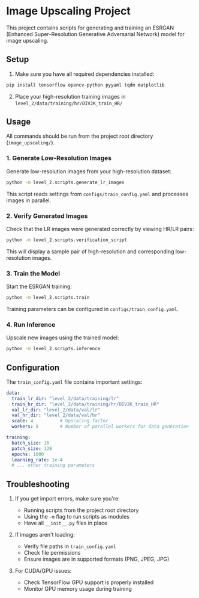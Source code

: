 # Image Upscaling Project

This project contains scripts for generating and training an ESRGAN (Enhanced Super-Resolution Generative Adversarial Network) model for image upscaling.


## Setup

1. Make sure you have all required dependencies installed:
```bash
pip install tensorflow opencv-python pyyaml tqdm matplotlib
```

2. Place your high-resolution training images in `level_2/data/training/hr/DIV2K_train_HR/`

## Usage

All commands should be run from the project root directory (`image_upscaling/`).

### 1. Generate Low-Resolution Images
Generate low-resolution images from your high-resolution dataset:
```bash
python -m level_2.scripts.generate_lr_images
```
This script reads settings from `configs/train_config.yaml` and processes images in parallel.

### 2. Verify Generated Images
Check that the LR images were generated correctly by viewing HR/LR pairs:
```bash
python -m level_2.scripts.verification_script
```
This will display a sample pair of high-resolution and corresponding low-resolution images.

### 3. Train the Model
Start the ESRGAN training:
```bash
python -m level_2.scripts.train
```
Training parameters can be configured in `configs/train_config.yaml`.

### 4. Run Inference
Upscale new images using the trained model:
```bash
python -m level_2.scripts.inference
```

## Configuration

The `train_config.yaml` file contains important settings:
```yaml
data:
  train_lr_dir: "level_2/data/training/lr"
  train_hr_dir: "level_2/data/training/hr/DIV2K_train_HR"
  val_lr_dir: "level_2/data/val/lr"
  val_hr_dir: "level_2/data/val/hr"
  scale: 4          # Upscaling factor
  workers: 8        # Number of parallel workers for data generation

training:
  batch_size: 16
  patch_size: 128
  epochs: 1000
  learning_rate: 1e-4
  # ... other training parameters
```

## Troubleshooting

1. If you get import errors, make sure you're:
   - Running scripts from the project root directory
   - Using the `-m` flag to run scripts as modules
   - Have all `__init__.py` files in place

2. If images aren't loading:
   - Verify file paths in `train_config.yaml`
   - Check file permissions
   - Ensure images are in supported formats (PNG, JPEG, JPG)

3. For CUDA/GPU issues:
   - Check TensorFlow GPU support is properly installed
   - Monitor GPU memory usage during training


